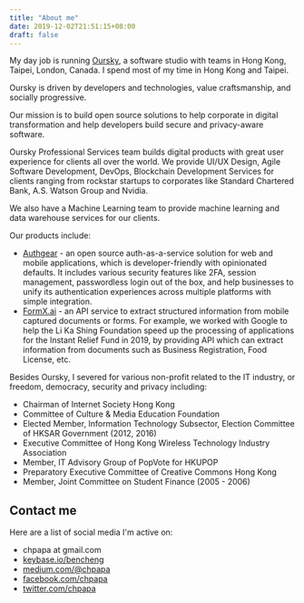 ```yaml
---
title: "About me"
date: 2019-12-02T21:51:15+08:00
draft: false
---
```


My day job is running [Oursky](https://www.oursky.com), a software studio with teams in Hong Kong, Taipei, London, Canada. I spend most of my time in Hong Kong and Taipei.

Oursky is driven by developers and technologies, value craftsmanship, and socially progressive.

Our mission is to build open source solutions to help corporate in digital transformation and help developers build secure and privacy-aware software.

Oursky Professional Services team builds digital products with great user experience for clients all over the world. We provide UI/UX Design, Agile Software Development, DevOps, Blockchain Development Services for clients ranging from rockstar startups to corporates like Standard Chartered Bank, A.S. Watson Group and Nvidia.

We also have a Machine Learning team to provide machine learning and data warehouse services for our clients.

Our products include:

* [Authgear](https://authgear.com) - an open source auth-as-a-service solution for web and mobile applications, which is developer-friendly with opinionated defaults. It includes various security features like 2FA, session management, passwordless login out of the box, and help businesses to unify its authentication experiences across multiple platforms with simple integration.
* [FormX.ai](https://formx.ai) - an API service to extract structured information from mobile captured documents or forms. For example, we worked with Google to help the Li Ka Shing Foundation speed up the processing of applications for the Instant Relief Fund in 2019, by providing API which can extract information from documents such as Business Registration, Food License, etc.

Besides Oursky, I severed for various non-profit related to the IT industry, or freedom, democracy, security and privacy including:

 * Chairman of Internet Society Hong Kong
 * Committee of Culture & Media Education Foundation
 * Elected Member, Information Technology Subsector, Election Committee of HKSAR Government
(2012, 2016)
 * Executive Committee of Hong Kong Wireless Technology Industry Association
 * Member, IT Advisory Group of PopVote for HKUPOP
 * Preparatory Executive Committee of Creative Commons Hong Kong
 * Member, Joint Committee on Student Finance (2005 - 2006) 

## Contact me

Here are a list of social media I'm active on:

* chpapa at gmail.com
* [keybase.io/bencheng](https://keybase.io/bencheng)
* [medium.com/@chpapa](https://medium.com/@chpapa)
* [facebook.com/chpapa](https://facebook.com/chpapa)
* [twitter.com/chpapa](https://twitter.com/chpapa)

